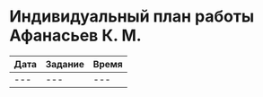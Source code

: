 # Индивидуальный план работы Афанасьев К. М.

| Дата           | Задание                                              | Время     |
|----------------|------------------------------------------------------|-----------|
| ---            | ---                                                  | ---       |